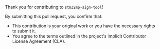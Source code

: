Thank you for contributing to `stm32mp-sign-tool`!

By submitting this pull request, you confirm that:
- This contribution is your original work or you have the necessary rights to submit it.
- You agree to the terms outlined in the project's Implicit Contributor License Agreement (CLA).
